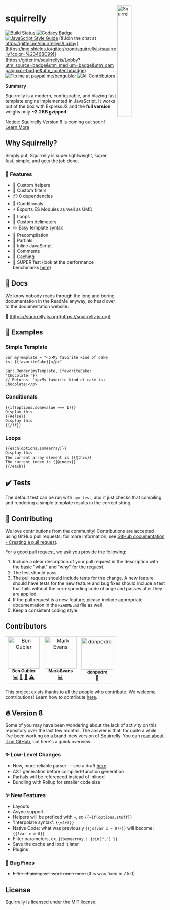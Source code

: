 <a href="https://squirrelly.js.org"><img src="https://cdn.jsdelivr.net/gh/squirrellyjs/squirrelly-logo@1.0/svg-minified/squirrelly-fit-acorn.svg" align="right" width="30%" alt="Squirrel"></a>

# squirrelly

[![Build Status](https://img.shields.io/travis/com/squirrellyjs/squirrelly)](https://travis-ci.org/nebrelbug/squirrelly) [![Codacy Badge](https://img.shields.io/codacy/grade/b848f0c508e841cf8fd3ab7308cfee34)](https://www.codacy.com/app/nebrelbug/squirrelly?utm_source=github.com&utm_medium=referral&utm_content=nebrelbug/squirrelly&utm_campaign=Badge_Grade) [![JavaScript Style Guide](https://img.shields.io/badge/code_style-standard-brightgreen.svg)](https://standardjs.com) [![Join the chat at https://gitter.im/squirrellyjs/Lobby](https://img.shields.io/gitter/room/squirrellyjs/squirrelly?color=%2346BC99)](https://gitter.im/squirrellyjs/Lobby?utm_source=badge&utm_medium=badge&utm_campaign=pr-badge&utm_content=badge) [![Tip me at paypal.me/bengubler](https://img.shields.io/badge/Paypal-tip%20me-brightgreen.svg)](https://paypal.me/bengubler) [![All Contributors](https://img.shields.io/badge/all_contributors-3-orange.svg?style=flat)](#contributors)

**Summary**

Squirrelly is a modern, configurable, and blazing fast template engine implemented in JavaScript. It works out of the box with ExpressJS and the **full version** weighs only **~2.2KB gzipped**.

Notice: Squirrelly Version 8 is coming out soon! [Learn More](#version-8)

## Why Squirrelly?

Simply put, Squirrelly is super lightweight, super fast, simple, and gets the job done.

### 🌟 Features

- :wrench: Custom helpers
- :wrench: Custom filters
- :package: 0 dependencies
- :hammer: Conditionals
- :zap: Exports ES Modules as well as UMD
- :hammer: Loops
- :wrench: Custom delimeters
- :pencil2: Easy template syntax
- :wrench: Precompilation
- :hammer: Partials
- :wrench: Inline JavaScript
- :hammer: Comments
- :wrench: Caching
- :rocket: SUPER fast (look at the performance benchmarks [here](https://github.com/nebrelbug/squirrelly-benchmarks))

## :scroll: Docs

We know nobody reads through the long and boring documentation in the ReadMe anyway, so head over to the documentation website:

:pencil: [https://squirrelly.js.org](https://squirrelly.js.org)

## :notebook: Examples

### Simple Template

```
var myTemplate = "<p>My favorite kind of cake is: {{favoriteCake}}</p>"

Sqrl.Render(myTemplate, {favoriteCake: 'Chocolate!'})
// Returns: '<p>My favorite kind of cake is: Chocolate!</p>
```

### Conditionals

```
{{if(options.somevalue === 1)}}
Display this
{{#else}}
Display this
{{/if}}
```

### Loops

```
{{each(options.somearray)}}
Display this
The current array element is {{@this}}
The current index is {{@index}}
{{/each}}
```

## :heavy_check_mark: Tests

The default test can be run with `npm test`, and it just checks that compiling and rendering a simple template results in the correct string.

## :handshake: Contributing

We love contributions from the community! Contributions are
accepted using GitHub pull requests; for more information, see
[GitHub documentation - Creating a pull request](https://help.github.com/articles/creating-a-pull-request/).

For a good pull request, we ask you provide the following:

1. Include a clear description of your pull request in the description with the basic "what" and "why" for the request.
2. The test should pass.
3. The pull request should include tests for the change. A new feature should have tests for the new feature and bug fixes should include a test that fails without the corresponding code change and passes after they are applied.
4. If the pull request is a new feature, please include appropriate documentation in the `README.md` file as well.
5. Keep a consistent coding style.

## Contributors

<!-- ALL-CONTRIBUTORS-LIST:START - Do not remove or modify this section -->
<!-- prettier-ignore -->
<table>
  <tr>
    <td align="center"><a href="http://www.bengubler.com"><img src="https://avatars3.githubusercontent.com/u/25597854?v=4" width="100px;" alt="Ben Gubler"/><br /><sub><b>Ben Gubler</b></sub></a><br /><a href="https://github.com/squirrellyjs/squirrelly/commits?author=nebrelbug" title="Code">💻</a> <a href="#question-nebrelbug" title="Answering Questions">💬</a> <a href="https://github.com/squirrellyjs/squirrelly/commits?author=nebrelbug" title="Documentation">📖</a> <a href="https://github.com/squirrellyjs/squirrelly/commits?author=nebrelbug" title="Tests">⚠️</a></td>
    <td align="center"><a href="https://github.com/SerMock"><img src="https://avatars0.githubusercontent.com/u/10904123?v=4" width="100px;" alt="Mark Evans"/><br /><sub><b>Mark Evans</b></sub></a><br /><a href="https://github.com/squirrellyjs/squirrelly/commits?author=SerMock" title="Code">💻</a></td>
    <td align="center"><a href="https://github.com/donpedro"><img src="https://avatars2.githubusercontent.com/u/1402910?v=4" width="100px;" alt="donpedro"/><br /><sub><b>donpedro</b></sub></a><br /><a href="#question-donpedro" title="Answering Questions">💬</a></td>
  </tr>
</table>

<!-- ALL-CONTRIBUTORS-LIST:END -->

This project exists thanks to all the people who contribute. We welcome contributions! Learn how to contribute [here](CONTRIBUTING.md).

<!--
The top 7:

[![](https://sourcerer.io/fame/nebrelbug/nebrelbug/squirrelly/images/0)](https://sourcerer.io/fame/nebrelbug/nebrelbug/squirrelly/links/0)[![](https://sourcerer.io/fame/nebrelbug/nebrelbug/squirrelly/images/1)](https://sourcerer.io/fame/nebrelbug/nebrelbug/squirrelly/links/1)[![](https://sourcerer.io/fame/nebrelbug/nebrelbug/squirrelly/images/2)](https://sourcerer.io/fame/nebrelbug/nebrelbug/squirrelly/links/2)[![](https://sourcerer.io/fame/nebrelbug/nebrelbug/squirrelly/images/3)](https://sourcerer.io/fame/nebrelbug/nebrelbug/squirrelly/links/3)[![](https://sourcerer.io/fame/nebrelbug/nebrelbug/squirrelly/images/4)](https://sourcerer.io/fame/nebrelbug/nebrelbug/squirrelly/links/4)[![](https://sourcerer.io/fame/nebrelbug/nebrelbug/squirrelly/images/5)](https://sourcerer.io/fame/nebrelbug/nebrelbug/squirrelly/links/5)[![](https://sourcerer.io/fame/nebrelbug/nebrelbug/squirrelly/images/6)](https://sourcerer.io/fame/nebrelbug/nebrelbug/squirrelly/links/6)[![](https://sourcerer.io/fame/nebrelbug/nebrelbug/squirrelly/images/7)](https://sourcerer.io/fame/nebrelbug/nebrelbug/squirrelly/links/7)

-->

## :fire: Version 8

Some of you may have been wondering about the lack of activity on this repository over the last few months. The answer is that, for quite a while, I've been working on a brand-new version of Squirrelly. You can [read about it on GitHub](https://github.com/nebrelbug/squirrelly/issues/106), but here's a quick overview:

### :sparkles: Low-Level Changes

- New, more reliable parser -- see a draft [here](https://gist.github.com/nebrelbug/7f1d0d0c80b90c86ed629cc8a10e6cb5)
- AST generation before compiled-function generation
- Partials will be referenced instead of inlined
- Bundling with Rollup for smaller code size

### :sparkles: New Features

- Layouts
- Async support
- Helpers will be prefixed with `~`, so `{{~if(options.stuff}}`
- 'Interpolate syntax': `{{=4+3}}`
- Native Code: what was previously `{{js(var x = 0)/}}` will become: `{{!var x = 0}}`
- Filter parameters, ex. `{{somearray | join(",") }}`
- Save the cache and load it later
- Plugins

### :bug: Bug Fixes

- ~~Filter chaining will work once more~~ (this was fixed in 7.5.0)

## License

Squirrelly is licensed under the MIT license.
